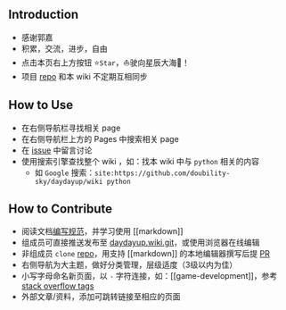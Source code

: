 
## Introduction
- 感谢郭嘉
- 积累，交流，进步，自由
- 点击本页右上方按钮 :star:`Star`，:sailboat:驶向星辰大海:milky_way:！
- 项目 [repo](https://github.com/doubility-sky/daydayup.git) 和本 wiki 不定期互相同步



## How to Use
- 在右侧导航栏寻找相关 page
- 在右侧导航栏上方的 Pages 中搜索相关 page
- 在 [issue](https://github.com/doubility-sky/daydayup/issues) 中留言讨论
- 使用搜索引擎查找整个 wiki ，如：找本 wiki 中与 `python` 相关的内容
  - 如 `Google` 搜索：`site:https://github.com/doubility-sky/daydayup/wiki python`



## How to Contribute
- 阅读文档[编写规范](document#Standards)，并学习使用 [[markdown]]
- 组成员可直接推送发布至 [daydayup.wiki.git](git@github.com:doubility-sky/daydayup.wiki.git)，或使用浏览器在线编辑
- 非组成员 `clone` [repo](https://github.com/doubility-sky/daydayup)，用支持 [[markdown]] 的本地编辑器撰写后提 [PR](https://help.github.com/en/github/collaborating-with-issues-and-pull-requests/about-pull-requests)
- 右侧导航为大主题，做好分类管理，层级适度（3级以内为佳）
- 小写字母命名新页面，以 `-` 字符连接，如：[[game-development]]，参考 [stack overflow tags](https://stackoverflow.com/tags)
- 外部文章/资料，添加可跳转链接至相应的页面
